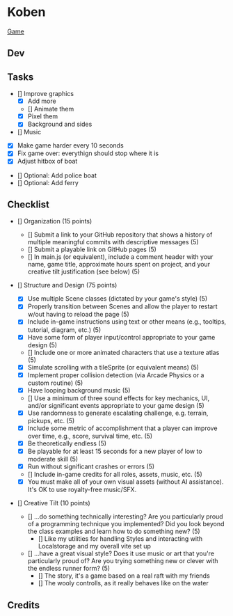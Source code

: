 # Koben

[Game](https://lukaharambasic.github.io/koben/)

## Dev

## Tasks

- [] Improve graphics
  - [x] Add more
  - [] Animate them
  - [x] Pixel them
  - [x] Background and sides
- [] Music
- [x] Make game harder every 10 seconds
- [x] Fix game over: everythign should stop where it is
- [x] Adjust hitbox of boat
- [] Optional: Add police boat
- [] Optional: Add ferry

## Checklist

- [] Organization (15 points)

  - [] Submit a link to your GitHub repository that shows a history of multiple meaningful commits with descriptive messages (5)
  - [] Submit a playable link on GitHub pages (5)
  - [] In main.js (or equivalent), include a comment header with your name, game title, approximate hours spent on project, and your creative tilt justification (see below) (5)

- [] Structure and Design (75 points)

  - [x] Use multiple Scene classes (dictated by your game's style) (5)
  - [x] Properly transition between Scenes and allow the player to restart w/out having to reload the page (5)
  - [x] Include in-game instructions using text or other means (e.g., tooltips, tutorial, diagram, etc.) (5)
  - [x] Have some form of player input/control appropriate to your game design (5)
  - [] Include one or more animated characters that use a texture atlas (5)
  - [x] Simulate scrolling with a tileSprite (or equivalent means) (5)
  - [x] Implement proper collision detection (via Arcade Physics or a custom routine) (5)
  - [x] Have looping background music (5)
  - [] Use a minimum of three sound effects for key mechanics, UI, and/or significant events appropriate to your game design (5)
  - [x] Use randomness to generate escalating challenge, e.g. terrain, pickups, etc. (5)
  - [x] Include some metric of accomplishment that a player can improve over time, e.g., score, survival time, etc. (5)
  - [x] Be theoretically endless (5)
  - [x] Be playable for at least 15 seconds for a new player of low to moderate skill (5)
  - [x] Run without significant crashes or errors (5)
  - [] Include in-game credits for all roles, assets, music, etc. (5)
  - [x] You must make all of your own visual assets (without AI assistance). It's OK to use royalty-free music/SFX.

- [] Creative Tilt (10 points)
  - [] ...do something technically interesting? Are you particularly proud of a programming technique you implemented? Did you look beyond the class examples and learn how to do something new? (5)
    - [] Like my utilities for handling Styles and interacting with Localstorage and my overall vite set up
  - [] ...have a great visual style? Does it use music or art that you're particularly proud of? Are you trying something new or clever with the endless runner form? (5)
    - [] The story, it's a game based on a real raft with my friends
    - [] The wooly controlls, as it really behaves like on the water

## Credits
